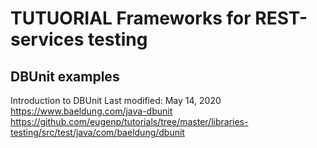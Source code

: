 TUTUORIAL
Frameworks for REST-services testing
=====================================

DBUnit examples
---------------
Introduction to DBUnit
Last modified: May 14, 2020
https://www.baeldung.com/java-dbunit
https://github.com/eugenp/tutorials/tree/master/libraries-testing/src/test/java/com/baeldung/dbunit

